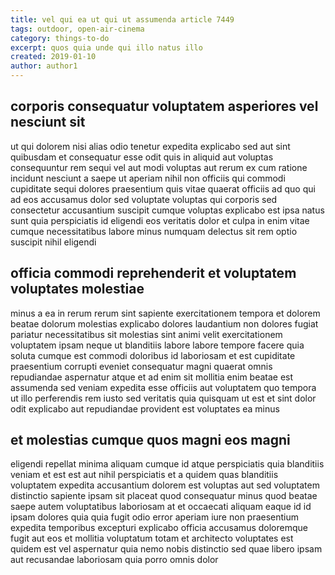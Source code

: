 ```yaml
---
title: vel qui ea ut qui ut assumenda article 7449
tags: outdoor, open-air-cinema
category: things-to-do
excerpt: quos quia unde qui illo natus illo
created: 2019-01-10
author: author1
---
```


## corporis consequatur voluptatem asperiores vel nesciunt sit

ut qui dolorem nisi alias odio tenetur expedita explicabo sed aut sint quibusdam et consequatur esse odit quis in aliquid aut voluptas consequuntur rem sequi vel aut modi voluptas aut rerum ex cum ratione incidunt nesciunt a saepe ut aperiam nihil non officiis qui commodi cupiditate sequi dolores praesentium quis vitae quaerat officiis ad quo qui ad eos accusamus dolor sed voluptate voluptas qui corporis sed consectetur accusantium suscipit cumque voluptas explicabo est ipsa natus sunt quia perspiciatis id eligendi eos veritatis dolor et culpa in enim vitae cumque necessitatibus labore minus numquam delectus sit rem optio suscipit nihil eligendi

## officia commodi reprehenderit et voluptatem voluptates molestiae

minus a ea in rerum rerum sint sapiente exercitationem tempora et dolorem beatae dolorum molestias explicabo dolores laudantium non dolores fugiat pariatur necessitatibus sit molestias sint animi velit exercitationem voluptatem ipsam neque ut blanditiis labore labore tempore facere quia soluta cumque est commodi doloribus id laboriosam et est cupiditate praesentium corrupti eveniet consequatur magni quaerat omnis repudiandae aspernatur atque et ad enim sit mollitia enim beatae est assumenda sed veniam expedita esse officiis aut voluptatem quo tempora ut illo perferendis rem iusto sed veritatis quia quisquam ut est et sint dolor odit explicabo aut repudiandae provident est voluptates ea minus

## et molestias cumque quos magni eos magni

eligendi repellat minima aliquam cumque id atque perspiciatis quia blanditiis veniam et est est aut nihil perspiciatis et a quidem quas blanditiis voluptatem expedita accusantium dolorem est voluptas aut sed voluptatem distinctio sapiente ipsam sit placeat quod consequatur minus quod beatae saepe autem voluptatibus laboriosam at et occaecati aliquam eaque id id ipsam dolores quia quia fugit odio error aperiam iure non praesentium expedita temporibus excepturi explicabo officia accusamus doloremque fugit aut eos et mollitia voluptatum totam et architecto voluptates est quidem est vel aspernatur quia nemo nobis distinctio sed quae libero ipsam aut recusandae laboriosam quia porro omnis dolor

